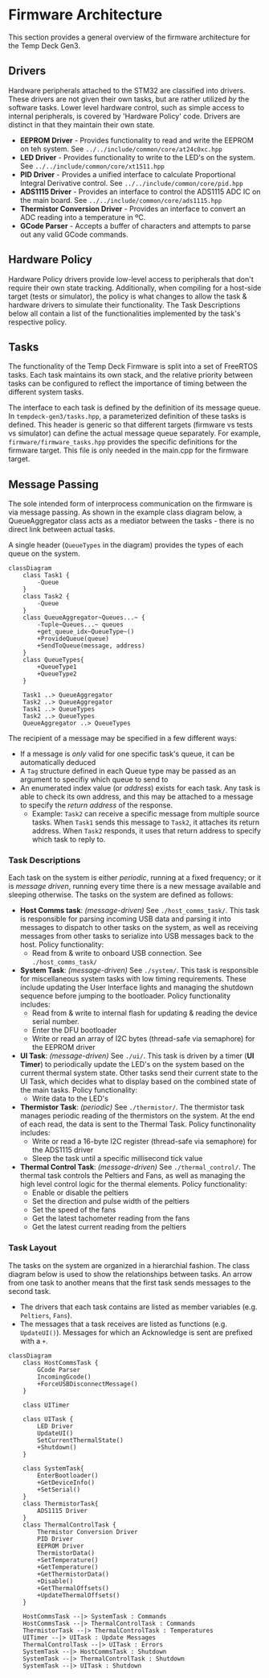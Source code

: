 # Firmware Architecture
This section provides a general overview of the firmware architecture for the Temp Deck Gen3.

## Drivers
Hardware peripherals attached to the STM32 are classified into drivers. These drivers are not given their own tasks, but are rather utilized _by_ the software tasks. Lower level hardware control, such as simple access to internal peripherals, is covered by 'Hardware Policy' code. Drivers are distinct in that they maintain their own state.

- __EEPROM Driver__ - Provides functionality to read and write the EEPROM on teh system. See `../../include/common/core/at24c0xc.hpp`
- __LED Driver__ - Provides functionality to write to the LED's on the system. See `../../include/common/core/xt1511.hpp`
- __PID Driver__ - Provides a unified interface to calculate Proportional Integral Derivative control. See `../../include/common/core/pid.hpp`
- __ADS1115 Driver__ - Provides an interface to control the ADS1115 ADC IC on the main board. See `../../include/common/core/ads1115.hpp`
- __Thermistor Conversion Driver__ - Provides an interface to convert an ADC reading into a temperature in ºC.
- __GCode Parser__ - Accepts a buffer of characters and attempts to parse out any valid GCode commands.

## Hardware Policy
Hardware Policy drivers provide low-level access to peripherals that don't require their own state tracking. Additionally, when compiling for a host-side target (tests or simulator), the policy is what changes to allow the task & hardware drivers to simulate their functionality. The Task Descriptions below all contain a list of the functionalities implemented by the task's respective policy.

## Tasks
The functionality of the Temp Deck Firmware is split into a set of FreeRTOS tasks. Each task maintains its own stack, and the relative priority between tasks can be configured to reflect the importance of timing between the different system tasks.

The interface to each task is defined by the definition of its message queue. In `tempdeck-gen3/tasks.hpp`, a parameterized definition of these tasks is defined. This header is generic so that different targets (firmware vs tests vs simulator) can define the actual message queue separately. For example, `firmware/firmware_tasks.hpp` provides the specific definitions for the firmware target. This file is only needed in the main.cpp for the firmware target.


## Message Passing
The sole intended form of interprocess communication on the firmware is via message passing. As shown in the example class diagram below, a QueueAggregator class acts as a mediator between the tasks - there is no direct link between actual tasks.

A single header (`QueueTypes` in the diagram) provides the types of each queue on the system. 

```mermaid
classDiagram
    class Task1 {
        -Queue
    }
    class Task2 {
        -Queue
    }
    class QueueAggregator~Queues...~ {
        -Tuple~Queues...~ queues
        +get_queue_idx~QueueType~()
        +ProvideQueue(queue)
        +SendToQueue(message, address)
    }
    class QueueTypes{
        +QueueType1
        +QueueType2
    }

    Task1 ..> QueueAggregator
    Task2 ..> QueueAggregator
    Task1 ..> QueueTypes
    Task2 ..> QueueTypes
    QueueAggregator ..> QueueTypes
```

The recipient of a message may be specified in a few different ways:
- If a message is _only_ valid for one specific task's queue, it can be automatically deduced
- A `Tag` structure defined in each Queue type may be passed as an argument to specifiy which queue to send to
- An enumerated index value (or _address_) exists for each task. Any task is able to check its own address, and this may be attached to a message to specify the _return address_ of the response.
  - Example: `Task2` can receive a specific message from multiple source tasks. When `Task1` sends this message to `Task2`, it attaches its return address. When `Task2` responds, it uses that return address to specify which task to reply to.

### Task Descriptions
Each task on the system is either _periodic_, running at a fixed frequency; or it is _message driven_, running every time there is a new message available and sleeping otherwise. The tasks on the system are defined as follows:

- __Host Comms task__: _(message-driven)_ See `./host_comms_task/`. This task is responsible for parsing incoming USB data and parsing it into messages to dispatch to other tasks on the system, as well as receiving messages from other tasks to serialize into USB messages back to the host. Policy functionality:
  - Read from & write to onboard USB connection. See `./host_comms_task/`
- __System Task__: _(message-driven)_ See `./system/`. This task is responsible for miscellaneous system tasks with low timing requirements. These include updating the User Interface lights and managing the shutdown sequence before jumping to the bootloader. Policy functionality includes:
  - Read from & write to internal flash for updating & reading the device serial number. 
  - Enter the DFU bootloader
  - Write or read an array of I2C bytes (thread-safe via semaphore) for the EEPROM driver
- __UI Task__: _(message-driven)_ See `./ui/`. This task is driven by a timer (__UI Timer__) to periodically update the LED's on the system based on the current thermal system state. Other tasks send their current state to the UI Task, which decides what to display based on the combined state of the main tasks. Policy functionality:
  - Write data to the LED's
- __Thermistor Task__: _(periodic)_ See `./thermistor/`. The thermistor task manages periodic reading of the thermistors on the system. At the end of each read, the data is sent to the Thermal Task. Policy functinonality includes:
  - Write or read a 16-byte I2C register (thread-safe via semaphore) for the ADS1115 driver
  - Sleep the task until a specific millisecond tick value
- __Thermal Control Task__: _(message-driven)_ See `./thermal_control/`. The thermal task controls the Peltiers and Fans, as well as managing the high level control logic for the thermal elements. Policy functionality:
  - Enable or disable the peltiers
  - Set the direction and pulse width of the peltiers
  - Set the speed of the fans
  - Get the latest tachometer reading from the fans
  - Get the latest current reading from the peltiers

### Task Layout

The tasks on the system are organized in a hierarchial fashion. The class diagram below is used to show the relationships between tasks. An arrow from one task to another means that the first task sends messages to the second task.

- The drivers that each task contains are listed as member variables (e.g. `Peltiers`, `Fans`).
- The messages that a task receives are listed as functions (e.g. `UpdateUI()`). Messages for which an Acknowledge is sent are prefixed with a `+`.

```mermaid
classDiagram
    class HostCommsTask {
        GCode Parser
        IncomingGcode()
        +ForceUSBDisconnectMessage()
    }

    class UITimer

    class UITask {
        LED Driver
        UpdateUI()
        SetCurrentThermalState()
        +Shutdown()
    }

    class SystemTask{
        EnterBootloader()
        +GetDeviceInfo()
        +SetSerial()
    }
    class ThermistorTask{
        ADS1115 Driver
    }
    class ThermalControlTask {
        Thermistor Conversion Driver
        PID Driver
        EEPROM Driver
        ThermistorData()
        +SetTemperature()
        +GetTemperature()
        +GetThermistorData()
        +Disable()
        +GetThermalOffsets()
        +UpdateThermalOffsets()
    }

    HostCommsTask --|> SystemTask : Commands
    HostCommsTask --|> ThermalControlTask : Commands
    ThermistorTask --|> ThermalControlTask : Temperatures
    UITimer --|> UITask : Update Messages
    ThermalControlTask --|> UITask : Errors
    SystemTask --|> HostCommsTask : Shutdown
    SystemTask --|> ThermalControlTask : Shutdown
    SystemTask --|> UITask : Shutdown
```
